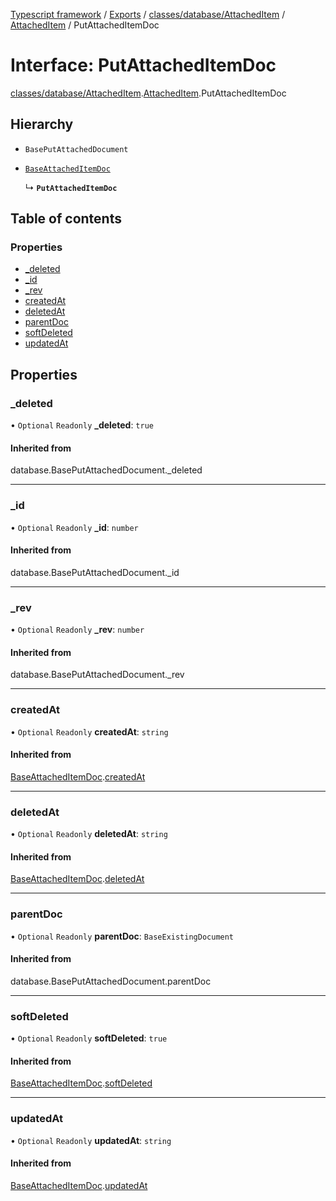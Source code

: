 [Typescript framework](../index.md) / [Exports](../modules.md) / [classes/database/AttachedItem](../modules/classes_database_AttachedItem.md) / [AttachedItem](../modules/classes_database_AttachedItem.AttachedItem.md) / PutAttachedItemDoc

# Interface: PutAttachedItemDoc

[classes/database/AttachedItem](../modules/classes_database_AttachedItem.md).[AttachedItem](../modules/classes_database_AttachedItem.AttachedItem.md).PutAttachedItemDoc

## Hierarchy

- `BasePutAttachedDocument`

- [`BaseAttachedItemDoc`](classes_database_AttachedItem.AttachedItem.BaseAttachedItemDoc.md)

  ↳ **`PutAttachedItemDoc`**

## Table of contents

### Properties

- [\_deleted](classes_database_AttachedItem.AttachedItem.PutAttachedItemDoc.md#_deleted)
- [\_id](classes_database_AttachedItem.AttachedItem.PutAttachedItemDoc.md#_id)
- [\_rev](classes_database_AttachedItem.AttachedItem.PutAttachedItemDoc.md#_rev)
- [createdAt](classes_database_AttachedItem.AttachedItem.PutAttachedItemDoc.md#createdat)
- [deletedAt](classes_database_AttachedItem.AttachedItem.PutAttachedItemDoc.md#deletedat)
- [parentDoc](classes_database_AttachedItem.AttachedItem.PutAttachedItemDoc.md#parentdoc)
- [softDeleted](classes_database_AttachedItem.AttachedItem.PutAttachedItemDoc.md#softdeleted)
- [updatedAt](classes_database_AttachedItem.AttachedItem.PutAttachedItemDoc.md#updatedat)

## Properties

### \_deleted

• `Optional` `Readonly` **\_deleted**: ``true``

#### Inherited from

database.BasePutAttachedDocument.\_deleted

___

### \_id

• `Optional` `Readonly` **\_id**: `number`

#### Inherited from

database.BasePutAttachedDocument.\_id

___

### \_rev

• `Optional` `Readonly` **\_rev**: `number`

#### Inherited from

database.BasePutAttachedDocument.\_rev

___

### createdAt

• `Optional` `Readonly` **createdAt**: `string`

#### Inherited from

[BaseAttachedItemDoc](classes_database_AttachedItem.AttachedItem.BaseAttachedItemDoc.md).[createdAt](classes_database_AttachedItem.AttachedItem.BaseAttachedItemDoc.md#createdat)

___

### deletedAt

• `Optional` `Readonly` **deletedAt**: `string`

#### Inherited from

[BaseAttachedItemDoc](classes_database_AttachedItem.AttachedItem.BaseAttachedItemDoc.md).[deletedAt](classes_database_AttachedItem.AttachedItem.BaseAttachedItemDoc.md#deletedat)

___

### parentDoc

• `Optional` `Readonly` **parentDoc**: `BaseExistingDocument`

#### Inherited from

database.BasePutAttachedDocument.parentDoc

___

### softDeleted

• `Optional` `Readonly` **softDeleted**: ``true``

#### Inherited from

[BaseAttachedItemDoc](classes_database_AttachedItem.AttachedItem.BaseAttachedItemDoc.md).[softDeleted](classes_database_AttachedItem.AttachedItem.BaseAttachedItemDoc.md#softdeleted)

___

### updatedAt

• `Optional` `Readonly` **updatedAt**: `string`

#### Inherited from

[BaseAttachedItemDoc](classes_database_AttachedItem.AttachedItem.BaseAttachedItemDoc.md).[updatedAt](classes_database_AttachedItem.AttachedItem.BaseAttachedItemDoc.md#updatedat)
